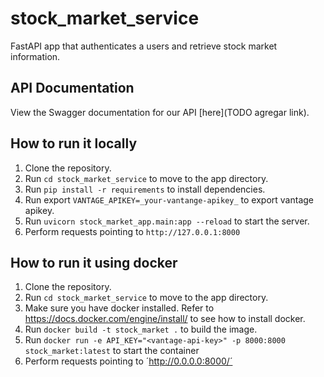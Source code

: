 # stock_market_service
FastAPI app that authenticates a users and retrieve stock market information.

## API Documentation

View the Swagger documentation for our API [here](TODO agregar link).

## How to run it locally
1. Clone the repository.
2. Run ```cd stock_market_service``` to move to the app directory.
2. Run ```pip install -r requirements``` to install dependencies.
3. Run export ```VANTAGE_APIKEY=_your-vantange-apikey_``` to export vantage apikey.
4. Run ```uvicorn stock_market_app.main:app --reload``` to start the server.
5. Perform requests pointing to ```http://127.0.0.1:8000```

## How to run it using docker
1. Clone the repository.
2. Run ```cd stock_market_service``` to move to the app directory.
3. Make sure you have docker installed. Refer to https://docs.docker.com/engine/install/ to see how to install docker.
4. Run ```docker build -t stock_market .``` to build the image.
5. Run ```docker run -e API_KEY="<vantage-api-key>" -p 8000:8000 stock_market:latest``` to start the container
6. Perform requests pointing to ´http://0.0.0.0:8000/´
